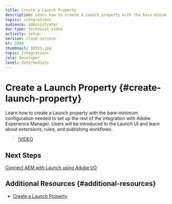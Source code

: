 ```yaml
---
title: Create a Launch Property
description: Learn how to create a Launch property with the bare-minimum configuration needed to set up the rest of the integration. Users will get introduced to the Launch UI and learn about extensions, rules and publishing workflows.
topics: integrations
audience: administrator
doc-type: technical video
activity: setup
version: cloud-service
kt: 5980
thumbnail: 38553.jpg
topic: Integrations
role: Developer
level: Intermediate
---
```


# Create a Launch Property {#create-launch-property}

Learn how to create a Launch property with the bare-minimum configuration needed to set up the rest of the integration with Adobe Experience Manager. Users will be introduced to the Launch UI and learn about extensions, rules, and publishing workflows.

>[!VIDEO](https://video.tv.adobe.com/v/38553?quality=12&learn=on)

## Next Steps

[Connect AEM with Launch using Adobe I/O](connect-aem-launch-adobe-io.md)

## Additional Resources {#additional-resources}

* [Create a Launch Property](https://docs.adobe.com/content/help/en/core-services-learn/implementing-in-websites-with-launch/configure-launch/launch.html)
